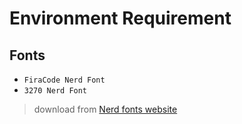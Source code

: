 # Environment Requirement

## Fonts

- `FiraCode Nerd Font`
- `3270 Nerd Font`

> download from [Nerd fonts website](https://www.nerdfonts.com/font-downloads)
